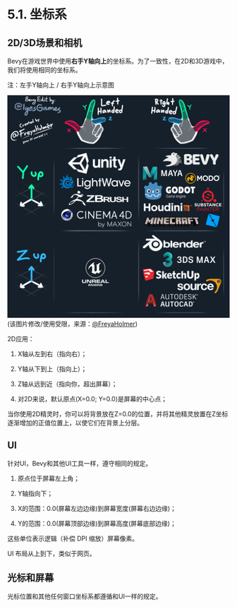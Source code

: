 # 5.1. 坐标系

## 2D/3D场景和相机

Bevy在游戏世界中使用**右手Y轴向上**的坐标系。为了一致性，在2D和3D游戏中，我们将使用相同的坐标系。

注：左手Y轴向上 / 右手Y轴向上示意图

![左手Y轴向上 / 右手Y轴向上示意图](../_resources/handedness.png)
(该图片修改/使用受限，来源：[@FreyaHolmer](https://twitter.com/FreyaHolmer))

2D应用：

1. X轴从左到右（指向右）；

2. Y轴从下到上（指向上）；

3. Z轴从远到近（指向你，超出屏幕）；

4. 对2D来说，默认原点(X=0.0; Y=0.0)是屏幕的中心点；

当你使用2D精灵时，你可以将背景放在Z=0.0的位置，并将其他精灵放置在Z坐标逐渐增加的正值位置上，以使它们在背景上分层。

## UI

针对UI，Bevy和其他UI工具一样，遵守相同的规定。

1. 原点位于屏幕左上角；

2. Y轴指向下；

3. X的范围：0.0(屏幕左边边缘)到屏幕宽度(屏幕右边边缘)；

4. Y的范围：0.0(屏幕顶部边缘)到屏幕高度(屏幕底部边缘)；

这些单位表示逻辑（补偿 DPI 缩放）屏幕像素。

UI 布局从上到下，类似于网页。

## 光标和屏幕

光标位置和其他任何窗口坐标系都遵循和UI一样的规定。